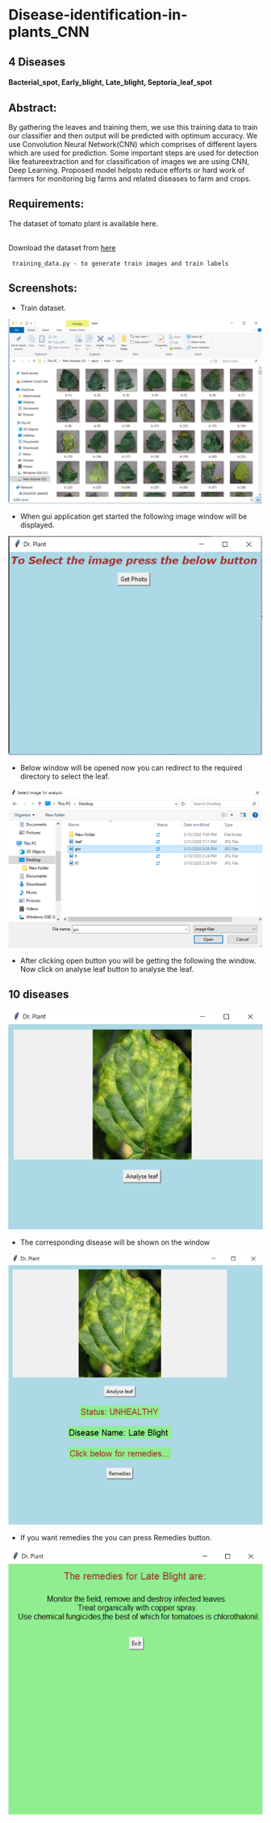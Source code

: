 # Disease-identification-in-plants_CNN
<h2> 4 Diseases </h2>

<h4><b> Bacterial_spot, Early_blight, Late_blight, Septoria_leaf_spot </b></h4>

<h2><b> Abstract: </b></h2>

By gathering the leaves and training them, we  use this  training data to  train our classifier and then output will be predicted with optimum accuracy. We use Convolution Neural Network(CNN) which comprises of different layers which are used for prediction. Some important steps are used for detection like featureextraction and for classification of images we are using CNN, Deep Learning. Proposed model helpsto reduce efforts or hard work of farmers for monitoring big farms and related diseases to farm and crops.

<h2><b> Requirements: </b></h2>
The dataset of tomato plant is available here.
<br></br>

Download the dataset from [here](https://drive.google.com/file/d/1lw5J29JfjF54CIPm6b3qV_c23dEVBbQf/view?usp=sharing)

     training_data.py - to generate train images and train labels
     
<h2><b> Screenshots: </b></h2>

* Train dataset.

![](screenshots/dataset.png "Data set")

* When gui application  get started the following image window will be displayed.

![](screenshots/gui.png "GUI Page")

* Below window will be opened now you can redirect to the required directory to select the leaf.

![](screenshots/img_selection.png "Image selected")

* After clicking open button you will be getting the following the window. Now click on analyse leaf button to analyse the leaf.

<h2> 10 diseases </h2>


![](screenshots/img_choosen.png "Image choosen")

* The corresponding  disease will be shown on the window

![](screenshots/output.png "Output page")

* If you want remedies the you can press Remedies button.  

![](screenshots/remedies.png "Remedies")




